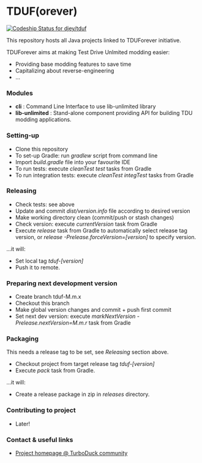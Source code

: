 # TDUF(orever) #

[ ![Codeship Status for djey/tduf](https://codeship.com/projects/a2317ec0-ca46-0132-0a66-62c0e6e8856f/status?branch=tduf-0.10.x)](https://codeship.com/projects/75428)

This repository hosts all Java projects linked to TDUForever initiative.

TDUForever aims at making Test Drive Unlmited modding easier:

* Providing base modding features to save time
* Capitalizing about reverse-engineering
* ...

### Modules ###

* **cli** : Command Line Interface to use lib-unlimited library
* **lib-unlimited** : Stand-alone component providing API for building TDU modding applications.

### Setting-up ###

* Clone this repository
* To set-up Gradle: run *gradlew* script from command line
* Import *build.gradle* file into your favourite IDE
* To run tests: execute *cleanTest test* tasks from Gradle
* To run integration tests: execute *cleanTest integTest* tasks from Gradle


### Releasing ###

* Check tests: see above
* Update and commit *dist/version.info* file according to desired version
* Make working directory clean (commit/push or stash changes)
* Check version: execute *currentVersion* task from Gradle
* Execute *release* task from Gradle to automatically select release tag version, or *release -Prelease.forceVersion=[version]* to specify version.

...it will:

* Set local tag *tduf-[version]*
* Push it to remote.

### Preparing next development version ###

* Create branch tduf-M.m.x
* Checkout this branch
* Make global version changes and commit + push first commit
* Set next dev version: execute *markNextVersion -Prelease.nextVersion=M.m.r* task from Gradle

### Packaging ###

This needs a release tag to be set, see *Releasing* section above.

* Checkout project from target release tag *tduf-[version]*
* Execute *pack* task from Gradle.

...it will:

* Create a release package in zip in *releases* directory.

### Contributing to project ###

* Later!

### Contact & useful links ###

* [Project homepage @ TurboDuck community](http://forum.turboduck.net/forums/57-Mod-Tools-Support)